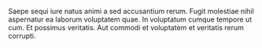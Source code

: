 Saepe sequi iure natus animi a sed accusantium rerum. Fugit molestiae nihil aspernatur ea laborum voluptatem quae. In voluptatum cumque tempore ut cum. Et possimus veritatis. Aut commodi et voluptatem et veritatis rerum corrupti.